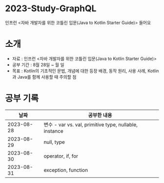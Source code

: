 # 2023-Study-GraphQL
인프런 <자바 개발자를 위한 코틀린 입문(Java to Kotlin Starter Guide)> 들어요

# 소개
- 자료 : 인프런 <자바 개발자를 위한 코틀린 입문(Java to Kotlin Starter Guide)>
- 공부 기간 : 8월 28일 ~ 월 일
- 목표 : Kotlin의 기초적인 문법, 개념에 대한 등장 배경, 동작 원리, 사용 사례, Kotlin과 Java를 함께 사용할 때 주의할 점

# 공부 기록

| 날짜         | 공부한 내용                                               |
|------------|------------------------------------------------------|
| 2023-08-28 | 변수 - var vs. val, primitive type, nullable, instance |
| 2023-08-29 | null, type                                           |
| 2023-08-30 | operator, if, for                                    |
| 2023-08-31 | exception, function                                  |